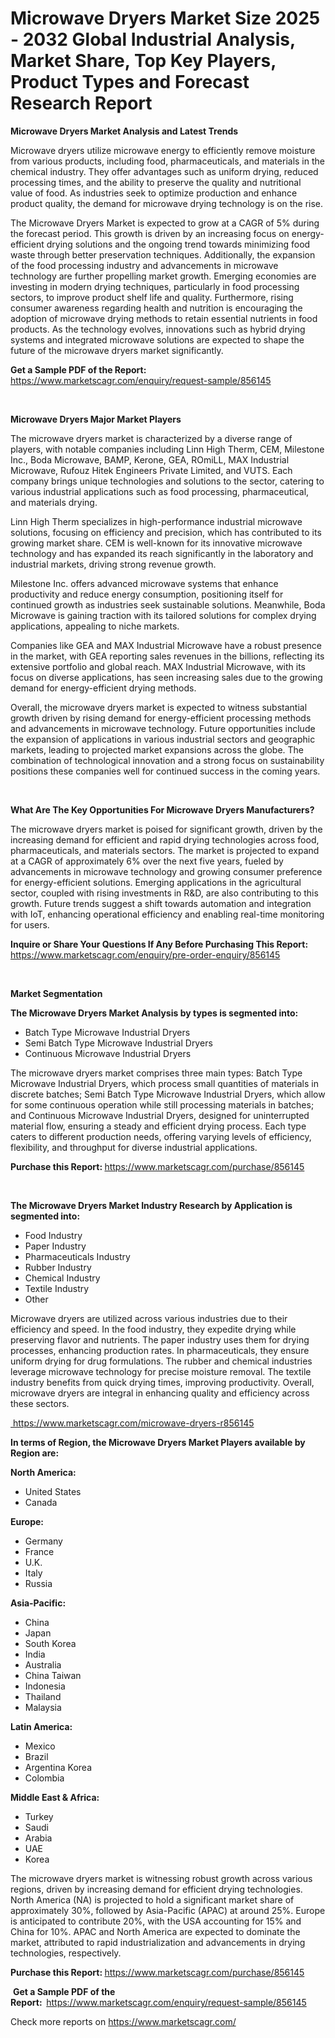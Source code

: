 <p><h1>Microwave Dryers Market Size 2025 - 2032 Global Industrial Analysis, Market Share, Top Key Players, Product Types and Forecast Research Report</h1></p><p><strong>Microwave Dryers Market Analysis and Latest Trends</strong></p>
<p><p>Microwave dryers utilize microwave energy to efficiently remove moisture from various products, including food, pharmaceuticals, and materials in the chemical industry. They offer advantages such as uniform drying, reduced processing times, and the ability to preserve the quality and nutritional value of food. As industries seek to optimize production and enhance product quality, the demand for microwave drying technology is on the rise.</p><p>The Microwave Dryers Market is expected to grow at a CAGR of 5% during the forecast period. This growth is driven by an increasing focus on energy-efficient drying solutions and the ongoing trend towards minimizing food waste through better preservation techniques. Additionally, the expansion of the food processing industry and advancements in microwave technology are further propelling market growth. Emerging economies are investing in modern drying techniques, particularly in food processing sectors, to improve product shelf life and quality. Furthermore, rising consumer awareness regarding health and nutrition is encouraging the adoption of microwave drying methods to retain essential nutrients in food products. As the technology evolves, innovations such as hybrid drying systems and integrated microwave solutions are expected to shape the future of the microwave dryers market significantly.</p></p>
<p><strong>Get a Sample PDF of the Report:&nbsp;</strong> <a href="https://www.marketscagr.com/enquiry/request-sample/856145?utm_campaign=2653&utm_medium=2&utm_source=Github&utm_content=ia&utm_term=08042025&utm_id=microwave-dryers">https://www.marketscagr.com/enquiry/request-sample/856145</a></p>
<p>&nbsp;</p>
<p><strong>Microwave Dryers Major Market Players</strong></p>
<p><p>The microwave dryers market is characterized by a diverse range of players, with notable companies including Linn High Therm, CEM, Milestone Inc., Boda Microwave, BAMP, Kerone, GEA, ROmiLL, MAX Industrial Microwave, Rufouz Hitek Engineers Private Limited, and VUTS. Each company brings unique technologies and solutions to the sector, catering to various industrial applications such as food processing, pharmaceutical, and materials drying.</p><p>Linn High Therm specializes in high-performance industrial microwave solutions, focusing on efficiency and precision, which has contributed to its growing market share. CEM is well-known for its innovative microwave technology and has expanded its reach significantly in the laboratory and industrial markets, driving strong revenue growth.</p><p>Milestone Inc. offers advanced microwave systems that enhance productivity and reduce energy consumption, positioning itself for continued growth as industries seek sustainable solutions. Meanwhile, Boda Microwave is gaining traction with its tailored solutions for complex drying applications, appealing to niche markets.</p><p>Companies like GEA and MAX Industrial Microwave have a robust presence in the market, with GEA reporting sales revenues in the billions, reflecting its extensive portfolio and global reach. MAX Industrial Microwave, with its focus on diverse applications, has seen increasing sales due to the growing demand for energy-efficient drying methods.</p><p>Overall, the microwave dryers market is expected to witness substantial growth driven by rising demand for energy-efficient processing methods and advancements in microwave technology. Future opportunities include the expansion of applications in various industrial sectors and geographic markets, leading to projected market expansions across the globe. The combination of technological innovation and a strong focus on sustainability positions these companies well for continued success in the coming years.</p></p>
<p>&nbsp;</p>
<p><strong>What Are The Key Opportunities For Microwave Dryers Manufacturers?</strong></p>
<p><p>The microwave dryers market is poised for significant growth, driven by the increasing demand for efficient and rapid drying technologies across food, pharmaceuticals, and materials sectors. The market is projected to expand at a CAGR of approximately 6% over the next five years, fueled by advancements in microwave technology and growing consumer preference for energy-efficient solutions. Emerging applications in the agricultural sector, coupled with rising investments in R&D, are also contributing to this growth. Future trends suggest a shift towards automation and integration with IoT, enhancing operational efficiency and enabling real-time monitoring for users.</p></p>
<p><strong>Inquire or Share Your Questions If Any Before Purchasing This Report:</strong> <a href="https://www.marketscagr.com/enquiry/pre-order-enquiry/856145?utm_campaign=2653&utm_medium=2&utm_source=Github&utm_content=ia&utm_term=08042025&utm_id=microwave-dryers">https://www.marketscagr.com/enquiry/pre-order-enquiry/856145</a></p>
<p>&nbsp;</p>
<p><strong>Market Segmentation</strong></p>
<p><strong>The Microwave Dryers Market Analysis by types is segmented into:</strong></p>
<p><ul><li>Batch Type Microwave Industrial Dryers</li><li>Semi Batch Type Microwave Industrial Dryers</li><li>Continuous Microwave Industrial Dryers</li></ul></p>
<p><p>The microwave dryers market comprises three main types: Batch Type Microwave Industrial Dryers, which process small quantities of materials in discrete batches; Semi Batch Type Microwave Industrial Dryers, which allow for some continuous operation while still processing materials in batches; and Continuous Microwave Industrial Dryers, designed for uninterrupted material flow, ensuring a steady and efficient drying process. Each type caters to different production needs, offering varying levels of efficiency, flexibility, and throughput for diverse industrial applications.</p></p>
<p><strong>Purchase this Report:&nbsp;</strong><a href="https://www.marketscagr.com/purchase/856145?utm_campaign=2653&utm_medium=2&utm_source=Github&utm_content=ia&utm_term=08042025&utm_id=microwave-dryers">https://www.marketscagr.com/purchase/856145</a></p>
<p>&nbsp;</p>
<p><strong>The Microwave Dryers Market Industry Research by Application is segmented into:</strong></p>
<p><ul><li>Food Industry</li><li>Paper Industry</li><li>Pharmaceuticals Industry</li><li>Rubber Industry</li><li>Chemical Industry</li><li>Textile Industry</li><li>Other</li></ul></p>
<p><p>Microwave dryers are utilized across various industries due to their efficiency and speed. In the food industry, they expedite drying while preserving flavor and nutrients. The paper industry uses them for drying processes, enhancing production rates. In pharmaceuticals, they ensure uniform drying for drug formulations. The rubber and chemical industries leverage microwave technology for precise moisture removal. The textile industry benefits from quick drying times, improving productivity. Overall, microwave dryers are integral in enhancing quality and efficiency across these sectors.</p></p>
<p><a href="https://www.marketscagr.com/microwave-dryers-r856145?utm_campaign=2653&utm_medium=2&utm_source=Github&utm_content=ia&utm_term=08042025&utm_id=microwave-dryers">&nbsp;https://www.marketscagr.com/microwave-dryers-r856145</a></p>
<p><strong>In terms of Region, the Microwave Dryers Market Players available by Region are:</strong></p>
<p>
    <p> <strong> North America: </strong>
        <ul>
            <li>United States</li>
            <li>Canada</li>
        </ul>
        </p> 
    <p> <strong> Europe: </strong>
        <ul>
            <li>Germany</li>
            <li>France</li>
            <li>U.K.</li>
            <li>Italy</li>
            <li>Russia</li>
        </ul>
        </p> 
    <p> <strong> Asia-Pacific: </strong>
        <ul>
            <li>China</li>
            <li>Japan</li>
            <li>South Korea</li>
            <li>India</li>
            <li>Australia</li>
            <li>China Taiwan</li>
            <li>Indonesia</li>
            <li>Thailand</li>
            <li>Malaysia</li>
        </ul>
        </p> 
    <p> <strong> Latin America: </strong>
        <ul>
            <li>Mexico</li>
            <li>Brazil</li>
            <li>Argentina Korea</li>
            <li>Colombia</li>
        </ul>
        </p> 
    <p> <strong> Middle East & Africa: </strong>
        <ul>
            <li>Turkey</li>
            <li>Saudi</li>
            <li>Arabia</li>
            <li>UAE</li>
            <li>Korea</li>
        </ul>
    </p>
    </p>
<p><p>The microwave dryers market is witnessing robust growth across various regions, driven by increasing demand for efficient drying technologies. North America (NA) is projected to hold a significant market share of approximately 30%, followed by Asia-Pacific (APAC) at around 25%. Europe is anticipated to contribute 20%, with the USA accounting for 15% and China for 10%. APAC and North America are expected to dominate the market, attributed to rapid industrialization and advancements in drying technologies, respectively.</p></p>
<p><strong>Purchase this Report: </strong><a href="https://www.marketscagr.com/purchase/856145?utm_campaign=2653&utm_medium=2&utm_source=Github&utm_content=ia&utm_term=08042025&utm_id=microwave-dryers">https://www.marketscagr.com/purchase/856145</a></p>
<p>&nbsp;<strong>Get a Sample PDF of the Report:&nbsp;&nbsp;</strong><a href="https://www.marketscagr.com/enquiry/request-sample/856145?utm_campaign=2653&utm_medium=2&utm_source=Github&utm_content=ia&utm_term=08042025&utm_id=microwave-dryers">https://www.marketscagr.com/enquiry/request-sample/856145</a></p>
<p><strong></strong></p>
<p>Check more reports on <a href="https://www.marketscagr.com/?utm_campaign=2653&utm_medium=2&utm_source=Github&utm_content=ia&utm_term=08042025&utm_id=microwave-dryers">https://www.marketscagr.com/</a></p>